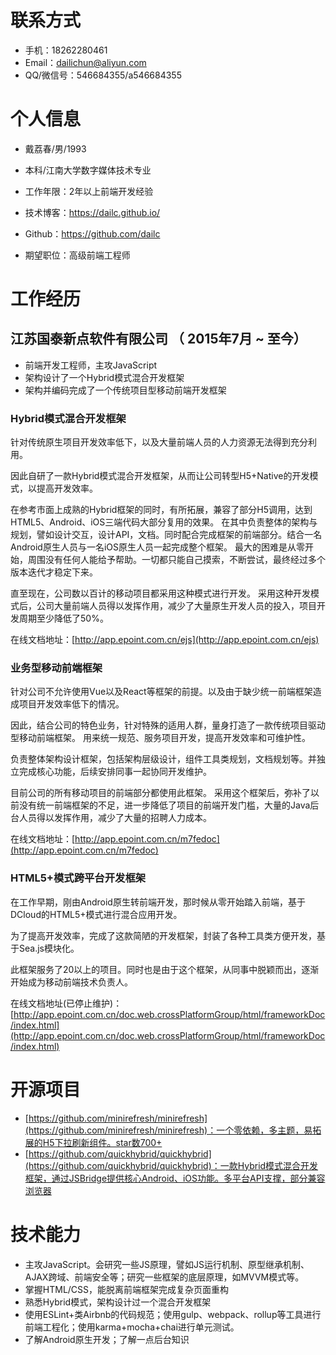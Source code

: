 # 联系方式

- 手机：18262280461
- Email：dailichun@aliyun.com
- QQ/微信号：546684355/a546684355

# 个人信息

 - 戴荔春/男/1993
 - 本科/江南大学数字媒体技术专业
 - 工作年限：2年以上前端开发经验
 - 技术博客：https://dailc.github.io/
 - Github：https://github.com/dailc

 - 期望职位：高级前端工程师

# 工作经历

## 江苏国泰新点软件有限公司 （ 2015年7月 ~ 至今）

- 前端开发工程师，主攻JavaScript
- 架构设计了一个Hybrid模式混合开发框架
- 架构并编码完成了一个传统项目型移动前端开发框架

### **Hybrid模式混合开发框架**

针对传统原生项目开发效率低下，以及大量前端人员的人力资源无法得到充分利用。

因此自研了一款Hybrid模式混合开发框架，从而让公司转型H5+Native的开发模式，以提高开发效率。

在参考市面上成熟的Hybrid框架的同时，有所拓展，兼容了部分H5调用，达到HTML5、Android、iOS三端代码大部分复用的效果。
在其中负责整体的架构与规划，譬如设计交互，设计API，文档。同时配合完成框架的前端部分。结合一名Android原生人员与一名iOS原生人员一起完成整个框架。
最大的困难是从零开始，周围没有任何人能给予帮助。一切都只能自己摸索，不断尝试，最终经过多个版本迭代才稳定下来。

直至现在，公司数以百计的移动项目都采用这种模式进行开发。
采用这种开发模式后，公司大量前端人员得以发挥作用，减少了大量原生开发人员的投入，项目开发周期至少降低了50%。

在线文档地址：[http://app.epoint.com.cn/ejs](http://app.epoint.com.cn/ejs)

### **业务型移动前端框架**

针对公司不允许使用Vue以及React等框架的前提。以及由于缺少统一前端框架造成项目开发效率低下的情况。

因此，结合公司的特色业务，针对特殊的适用人群，量身打造了一款传统项目驱动型移动前端框架。
用来统一规范、服务项目开发，提高开发效率和可维护性。

负责整体架构设计框架，包括架构层级设计，组件工具类规划，文档规划等。并独立完成核心功能，后续安排同事一起协同开发维护。

目前公司的所有移动项目的前端部分都使用此框架。
采用这个框架后，弥补了以前没有统一前端框架的不足，进一步降低了项目的前端开发门槛，大量的Java后台人员得以发挥作用，减少了大量的招聘人力成本。

在线文档地址：[http://app.epoint.com.cn/m7fedoc](http://app.epoint.com.cn/m7fedoc)

### **HTML5+模式跨平台开发框架**

在工作早期，刚由Android原生转前端开发，那时候从零开始踏入前端，基于DCloud的HTML5+模式进行混合应用开发。

为了提高开发效率，完成了这款简陋的开发框架，封装了各种工具类方便开发，基于Sea.js模块化。

此框架服务了20以上的项目。同时也是由于这个框架，从同事中脱颖而出，逐渐开始成为移动前端技术负责人。

在线文档地址(已停止维护)：[http://app.epoint.com.cn/doc.web.crossPlatformGroup/html/frameworkDoc/index.html](http://app.epoint.com.cn/doc.web.crossPlatformGroup/html/frameworkDoc/index.html)
      
# 开源项目

  - [https://github.com/minirefresh/minirefresh](https://github.com/minirefresh/minirefresh)：一个零依赖，多主题，易拓展的H5下拉刷新组件。star数700+
  - [https://github.com/quickhybrid/quickhybrid](https://github.com/quickhybrid/quickhybrid)：一款Hybrid模式混合开发框架，通过JSBridge提供核心Android、iOS功能。多平台API支撑，部分兼容浏览器

# 技术能力

- 主攻JavaScript。会研究一些JS原理，譬如JS运行机制、原型继承机制、AJAX跨域、前端安全等；研究一些框架的底层原理，如MVVM模式等。
- 掌握HTML/CSS，能脱离前端框架完成复杂页面重构
- 熟悉Hybrid模式，架构设计过一个混合开发框架
- 使用ESLint+类Airbnb的代码规范；使用gulp、webpack、rollup等工具进行前端工程化；使用karma+mocha+chai进行单元测试。
- 了解Android原生开发；了解一点后台知识